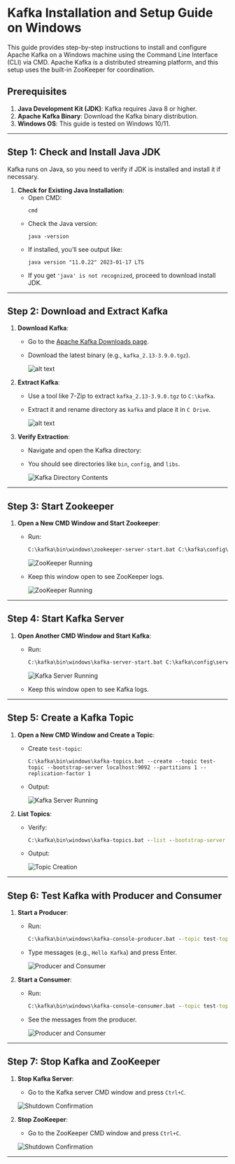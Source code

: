 # Kafka Installation and Setup Guide on Windows

This guide provides step-by-step instructions to install and configure Apache Kafka on a Windows machine using the Command Line Interface (CLI) via CMD. Apache Kafka is a distributed streaming platform, and this setup uses the built-in ZooKeeper for coordination.

## Prerequisites

1. **Java Development Kit (JDK)**: Kafka requires Java 8 or higher.
2. **Apache Kafka Binary**: Download the Kafka binary distribution.
3. **Windows OS**: This guide is tested on Windows 10/11.

---

## Step 1: Check and Install Java JDK

Kafka runs on Java, so you need to verify if JDK is installed and install it if necessary.

1. **Check for Existing Java Installation**:
   - Open CMD:
     ```
     cmd
     ```
   - Check the Java version:
     ```
     java -version
     ```
   - If installed, you’ll see output like:
     ```
     java version "11.0.22" 2023-01-17 LTS
     ```
   - If you get `'java' is not recognized`, proceed to download install JDK.

---

## Step 2: Download and Extract Kafka

1. **Download Kafka**:

   - Go to the [Apache Kafka Downloads page](https://kafka.apache.org/downloads).
   - Download the latest binary (e.g., `kafka_2.13-3.9.0.tgz`).

     ![alt text](images/image.png)

2. **Extract Kafka**:

   - Use a tool like 7-Zip to extract `kafka_2.13-3.9.0.tgz` to `C:\kafka`.
   - Extract it and rename directory as `kafka` and place it in `C Drive`.

     ![alt text](images/paste.png)

3. **Verify Extraction**:

   - Navigate and open the Kafka directory:
   - You should see directories like `bin`, `config`, and `libs`.

     ![Kafka Directory Contents](images/Screenshot%202025-03-09%20151414.png)

---

<!-- ## Step 3: Configure Kafka and ZooKeeper

1. **ZooKeeper Configuration**:

   - Open `C:\kafka\config\zookeeper.properties` in a text editor (e.g., Notepad).
   - Ensure `dataDir` is set:
     ```
     dataDir=C:/kafka/zookeeper-data
     ```
   - Create the directory:
     ```
     mkdir C:\kafka\zookeeper-data
     ```

2. **Kafka Server Configuration**:
   - Open `C:\kafka\config\server.properties` in a text editor.
   - Ensure `log.dirs` is set:
     ```
     log.dirs=C:/kafka/kafka-logs
     ```
   - Create the directory:
     ```
     mkdir C:\kafka\kafka-logs
     ```

**Screenshot**:
![Configuration Files](images/step3-config-files.png)
_Caption: Screenshot showing the created `zookeeper-data` and `kafka-logs` directories in File Explorer or CMD `dir` output._

--- -->

## Step 3: Start Zookeeper

1. **Open a New CMD Window and Start Zookeeper**:

   - Run:

     ```cmd
     C:\kafka\bin\windows\zookeeper-server-start.bat C:\kafka\config\zookeeper.properties
     ```

     ![ZooKeeper Running](images/Screenshot%202025-03-09%20154415.png)

   - Keep this window open to see ZooKeeper logs.

     ![ZooKeeper Running](images/Screenshot%202025-03-09%20154704.png)

---

## Step 4: Start Kafka Server

1. **Open Another CMD Window and Start Kafka**:

   - Run:

     ```cmd
     C:\kafka\bin\windows\kafka-server-start.bat C:\kafka\config\server.properties
     ```

     ![Kafka Server Running](images/Screenshot%202025-03-09%20155400.png)

   - Keep this window open to see Kafka logs.

---

## Step 5: Create a Kafka Topic

1.  **Open a New CMD Window and Create a Topic**:

    - Create `test-topic`:

      ```
      C:\kafka\bin\windows\kafka-topics.bat --create --topic test-topic --bootstrap-server localhost:9092 --partitions 1 --replication-factor 1
      ```

    - Output:

      ![Kafka Server Running](images/Screenshot%202025-03-09%20155820.png)

2.  **List Topics**:

    - Verify:

      ```cmd
      C:\kafka\bin\windows\kafka-topics.bat --list --bootstrap-server localhost:9092
      ```

    - Output:

      ![Topic Creation](images/Screenshot%202025-03-09%20160610.png)

---

## Step 6: Test Kafka with Producer and Consumer

1.  **Start a Producer**:

    - Run:

      ```cmd
      C:\kafka\bin\windows\kafka-console-producer.bat --topic test-topic --bootstrap-server localhost:9092
      ```

    - Type messages (e.g., `Hello Kafka`) and press Enter.

      ![Producer and Consumer](images/Screenshot%202025-03-09%20161207.png)

2.  **Start a Consumer**:

    - Run:

      ```cmd
      C:\kafka\bin\windows\kafka-console-consumer.bat --topic test-topic --from-beginning --bootstrap-server localhost:9092
      ```

    - See the messages from the producer.

      ![Producer and Consumer](images/Screenshot%202025-03-09%20161416.png)

---

## Step 7: Stop Kafka and ZooKeeper

1. **Stop Kafka Server**:

   - Go to the Kafka server CMD window and press `Ctrl+C`.

   ![Shutdown Confirmation](images/Screenshot%202025-03-09%20161843.png)

2. **Stop ZooKeeper**:

   - Go to the ZooKeeper CMD window and press `Ctrl+C`.

   ![Shutdown Confirmation](images/Screenshot%202025-03-09%20161932.png)

---
